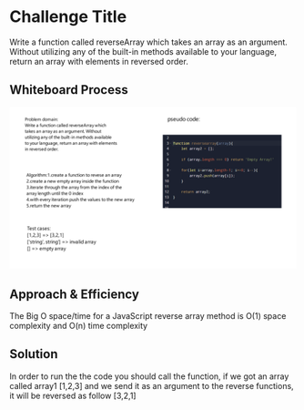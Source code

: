 # Challenge Title
Write a function called reverseArray which takes an array as an argument. Without utilizing any of the built-in methods available to your language, return an array with elements in reversed order.

## Whiteboard Process
![](./wb.png)

## Approach & Efficiency
The Big O space/time for a JavaScript reverse array method is O(1) space complexity and O(n) time complexity

## Solution
In order to run the the code you should call the function, if we got an array called array1 [1,2,3] and we send it as an argument to the reverse functions, it will be reversed as follow [3,2,1]